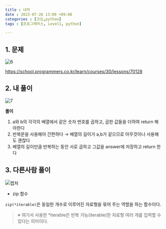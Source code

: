 ```yaml
---
title : 내적
date : 2023-07-26 13:00 +09:00
categories : [코딩,python]
tags : [프로그래머스, Level1, python]

---
```


## 1. 문제

![6](https://github.com/mini0-0/mini0-0.github.io/assets/63296983/a1c388ad-7948-438b-9850-622e0c25760a)

<https://school.programmers.co.kr/learn/courses/30/lessons/70128>

## 2. 내 풀이

![7](https://github.com/mini0-0/mini0-0.github.io/assets/63296983/de3ec8ca-2a83-44da-b712-13100d558920)

**풀이**

1. a와 b의 각각의 배열에서 같은 숫자 번호를 곱하고,  곱한 값들을 더하여 return 해야한다
2. 반복문을 사용해야 간편하다 → 배열의 길이가 a,b가 같으므로 아무것이나 사용해도 괜찮다
3. 배열의 길이만큼 반복하는 동안 서로 곱하고 그값을 answer에 저장하고 return 한다

## 3. 다른사람 풀이

![캡처](https://github.com/mini0-0/mini0-0.github.io/assets/63296983/d8f020d2-2881-4cff-aac2-493ca40f249b)

- zip 함수

`zip(*iterable)`은 동일한 개수로 이루어진 자료형을 묶어 주는 역할을 하는 함수이다.

> ※ 여기서 사용한 *iterable은 반복 가능(iterable)한 자료형 여러 개를 입력할 수 있다는 의미이다.
> 

